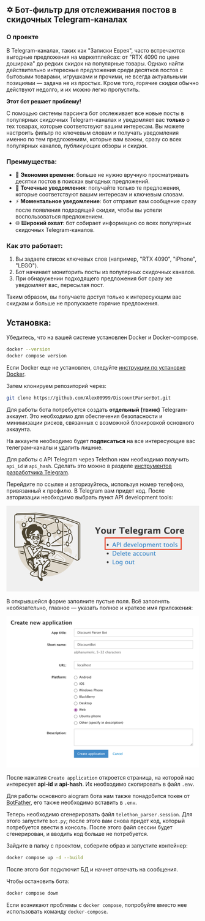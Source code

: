 ## ✡️ Бот-фильтр для отслеживания постов в скидочных Telegram-каналах

### О проекте

В Telegram-каналах, таких как "Записки Еврея", часто встречаются выгодные предложения на маркетплейсах: от "RTX 4090 по цене доширака" до редких скидок на популярные товары. Однако найти действительно интересные предложения среди десятков постов с бытовыми товарами, игрушками и прочими, не всегда актуальными позициями — задача не из простых. Кроме того, горячие скидки обычно действуют недолго, и их можно легко пропустить.

**Этот бот решает проблему!**

С помощью системы парсинга бот отслеживает все новые посты в популярных скидочных Telegram-каналах и уведомляет вас **только** о тех товарах, которые соответствуют вашим интересам. Вы можете настроить фильтр по ключевым словам и получать уведомления именно по тем предложениям, которые вам важны, сразу со всех популярных каналов, публикующих обзоры и скидки.

### Преимущества:

- 📲 **Экономия времени**: больше не нужно вручную просматривать десятки постов в поисках выгодных предложений.
- 🎯 **Точечные уведомления**: получайте только те предложения, которые соответствуют вашим интересам и ключевым словам.
- ⚡ **Моментальное уведомление**: бот отправит вам сообщение сразу после появления подходящей скидки, чтобы вы успели воспользоваться предложением.
- 🌐 **Широкий охват**: бот собирает информацию со всех популярных скидочных Telegram-каналов.

### Как это работает:

1. Вы задаете список ключевых слов (например, "RTX 4090", "iPhone", "LEGO").
2. Бот начинает мониторить посты из популярных скидочных каналов.
3. При обнаружении подходящего предложения бот сразу же уведомляет вас, пересылая пост.

Таким образом, вы получаете доступ только к интересующим вас скидкам и больше не пропускаете горячие предложения.

## Установка:

Убедитесь, что на вашей системе установлен Docker и Docker-compose. 
```bash
docker --version
docker compose version
```
Если Docker еще не установлен, следуйте [инструкции по установке Docker](https://docs.docker.com/engine/install/).

Затем клонируем репозиторий через:
```bash
git clone https://github.com/Alex00999/DiscountParserBot.git
```

Для работы бота потребуется создать **отдельный (твинк)** Telegram-аккаунт. Это необходимо для обеспечения безопасности и минимизации рисков, связанных с возможной блокировкой основного аккаунта.

На аккаунте необходимо будет **подписаться** на все интересующие вас телеграм-каналы и удалить лишние.

Для работы с API Telegram через Telethon нам необходимо получить `api_id` и `api_hash`. Сделать это можно в разделе [инструментов разработчика Telegram](https://my.telegram.org/auth?to=apps).

Перейдите по ссылке и авторизуйтесь, используя номер телефона, привязанный к профилю. В Telegram вам придет код. После авторизации необходимо выбрать пункт API development tools:

![img.png](assets/devtools.png)

В открывшейся форме заполните пустые поля. Всё заполнять необязательно, главное — указать полное и краткое имя приложения:

![img.png](assets/application.png)

После нажатия `Create application` откроется страница, на которой нас интересует **api-id** и **api-hash**. Их необходимо скопировать в файл `.env`.

Для работы основного aiogram бота нам также понадобится токен от [BotFather](t.me/BotFather), его также необходимо вставить в `.env`.

Теперь необходимо сгенерировать файл `telethon_parser.session`. Для этого запустите `bot.py`; после этого вам снова придет код, который потребуется ввести в консоль. После этого файл сессии будет сгенерирован, и вводить код больше не потребуется.

Зайдите в папку с проектом, соберите образ и запустите контейнер:
```bash
docker compose up -d --build
```

После этого бот подключит БД и начнет отвечать на сообщения.

Чтобы остановить бота:
```bash
docker compose down
```

Если возникают проблемы с `docker compose`, попробуйте вместо нее использовать команду `docker-compose`.
